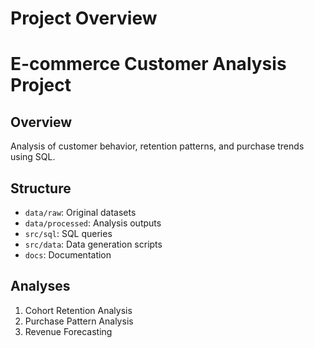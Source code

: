 # Project Overview 
# E-commerce Customer Analysis Project

## Overview
Analysis of customer behavior, retention patterns, and purchase trends using SQL.

## Structure
- `data/raw`: Original datasets
- `data/processed`: Analysis outputs
- `src/sql`: SQL queries
- `src/data`: Data generation scripts
- `docs`: Documentation

## Analyses
1. Cohort Retention Analysis 
2. Purchase Pattern Analysis 
3. Revenue Forecasting 
